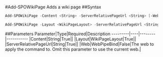 #Add-SPOWikiPage
Adds a wiki page
##Syntax
```powershell
Add-SPOWikiPage -Content <String> -ServerRelativePageUrl <String> [-Web <WebPipeBind>]
```


```powershell
Add-SPOWikiPage -Layout <WikiPageLayout> -ServerRelativePageUrl <String> [-Web <WebPipeBind>]
```


##Parameters
Parameter|Type|Required|Description
---------|----|--------|-----------
|Content|String|True||
|Layout|WikiPageLayout|True||
|ServerRelativePageUrl|String|True||
|Web|WebPipeBind|False|The web to apply the command to. Omit this parameter to use the current web.|
